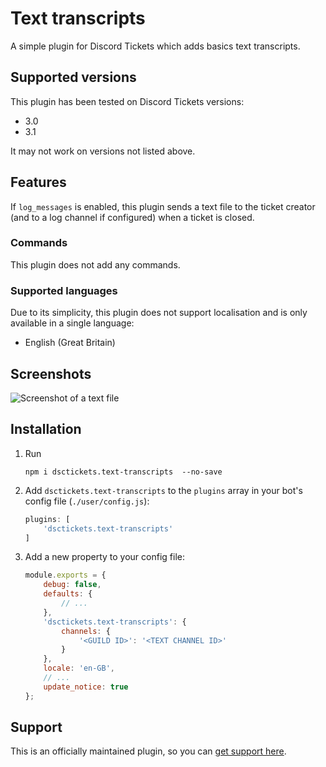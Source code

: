 # Text transcripts

A simple plugin for Discord Tickets which adds basics text transcripts.

## Supported versions

This plugin has been tested on Discord Tickets versions:

- 3.0
- 3.1

It may not work on versions not listed above.

## Features

If `log_messages` is enabled, this plugin sends a text file to the ticket creator (and to a log channel if configured) when a ticket is closed.

### Commands

This plugin does not add any commands.

### Supported languages

Due to its simplicity, this plugin does not support localisation and is only available in a single language:

- English (Great Britain)

## Screenshots

![Screenshot of a text file](https://static.eartharoid.me/sharex/21/08/Code_7ZkF4zEEeA.png "Screenshot of a text file")

## Installation

1. Run
   ```
   npm i dsctickets.text-transcripts  --no-save
   ```
2. Add `dsctickets.text-transcripts` to the `plugins` array in your bot's config file (`./user/config.js`):
	```js hl_lines="2"
	plugins: [
		'dsctickets.text-transcripts'
	]
	``` 
3. Add a new property to your config file:
	```js hl_lines="6-10"
	module.exports = {
		debug: false,
		defaults: {
			// ...
		},
		'dsctickets.text-transcripts': {
			channels: {
				'<GUILD ID>': '<TEXT CHANNEL ID>'
			}
		},
		locale: 'en-GB',
		// ...
		update_notice: true
	};
	```

## Support

This is an officially maintained plugin, so you can [get support here](https://github.com/discord-tickets/bot/#support).
